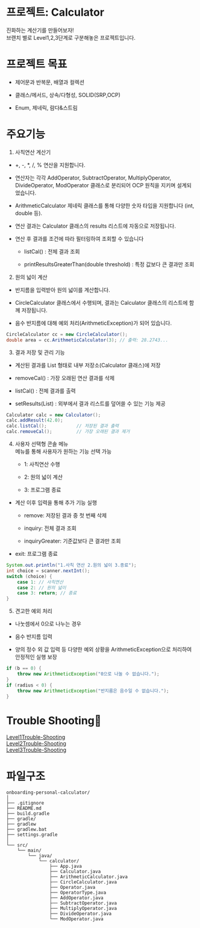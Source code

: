 # 프로젝트: Calculator
진화하는 계산기를 만들어보자! </br>
브랜치 별로 Level1,2,3단계로 구분해놓은 프로젝트입니다.

# 프로젝트 목표

- 제어문과 반복문, 배열과 컬렉션

- 클래스/메서드, 상속/다형성, SOLID(SRP,OCP)

- Enum, 제네릭, 람다&스트림



# 주요기능
1. 사칙연산 계산기</br>

- +, -, *, /, % 연산을 지원합니다.

- 연산자는 각각 AddOperator, SubtractOperator, MultiplyOperator, DivideOperator, ModOperator 클래스로 분리되어 OCP 원칙을 지키며 설계되었습니다.

- ArithmeticCalculator<T extends Number> 제네릭 클래스를 통해 다양한 숫자 타입을 지원합니다 (int, double 등).

- 연산 결과는 Calculator 클래스의 results 리스트에 자동으로 저장됩니다.

- 연산 후 결과를 조건에 따라 필터링하여 조회할 수 있습니다</br>
  - listCal() : 전체 결과 조회</br>

  - printResultsGreaterThan(double threshold) : 특정 값보다 큰 결과만 조회

 2. 원의 넓이 계산</br>
- 반지름을 입력받아 원의 넓이를 계산합니다.

- CircleCalculator 클래스에서 수행되며, 결과는 Calculator 클래스의 리스트에 함께 저장됩니다.

- 음수 반지름에 대해 예외 처리(ArithmeticException)가 되어 있습니다.

```java
CircleCalculator cc = new CircleCalculator();
double area = cc.ArithmeticCalculator(3); // 출력: 28.2743...
```

3. 결과 저장 및 관리 기능</br>
- 계산된 결과를 List<Double> 형태로 내부 저장소(Calculator 클래스)에 저장

- removeCal() : 가장 오래된 연산 결과를 삭제

- listCal() : 전체 결과를 출력

- setResults(List<Double>) : 외부에서 결과 리스트를 덮어쓸 수 있는 기능 제공

```java
Calculator calc = new Calculator();
calc.addResult(42.0);
calc.listCal();           // 저장된 결과 출력
calc.removeCal();         // 가장 오래된 결과 제거
```

4. 사용자 선택형 콘솔 메뉴</br>
메뉴를 통해 사용자가 원하는 기능 선택 가능

    - 1: 사칙연산 수행

    - 2: 원의 넓이 계산

    - 3: 프로그램 종료


- 계산 이후 입력을 통해 추가 기능 실행

  - remove: 저장된 결과 중 첫 번째 삭제
  
  - inquiry: 전체 결과 조회

  - inquiryGreater: 기준값보다 큰 결과만 조회

- exit: 프로그램 종료

```java
System.out.println("1.사칙 연산 2.원의 넓이 3.종료");
int choice = scanner.nextInt();
switch (choice) {
    case 1: // 사칙연산
    case 2: // 원의 넓이
    case 3: return; // 종료
}
```

 5. 견고한 예외 처리</br>
- 나눗셈에서 0으로 나누는 경우

- 음수 반지름 입력

- 양의 정수 외 값 입력 등 다양한 예외 상황을 ArithmeticException으로 처리하여 안정적인 실행 보장

```java
if (b == 0) {
    throw new ArithmeticException("0으로 나눌 수 없습니다.");
}
if (radius < 0) {
    throw new ArithmeticException("반지름은 음수일 수 없습니다.");
}

```




# Trouble Shooting👾
[Level1Trouble-Shooting](https://winwin0219.tistory.com/entry/Java-Level1Trouble-Shooting)   </br>
[Level2Trouble-Shooting](https://winwin0219.tistory.com/entry/Java-Level2Trouble-Shooting)   </br>
[Level3Trouble-Shooting](https://winwin0219.tistory.com/entry/Java-Level3Trouble-Shooting)   



# 파일구조
```
onboarding-personal-calculator/
│
├── .gitignore
├── README.md
├── build.gradle
├── gradle/
├── gradlew
├── gradlew.bat
├── settings.gradle
│
└── src/
    └── main/
        └── java/
            └── calculator/
                ├── App.java
                ├── Calculator.java
                ├── ArithmeticCalculator.java
                ├── CircleCalculator.java
                ├── Operator.java
                ├── OperatorType.java
                ├── AddOperator.java
                ├── SubtractOperator.java
                ├── MultiplyOperator.java
                ├── DivideOperator.java
                └── ModOperator.java
```
